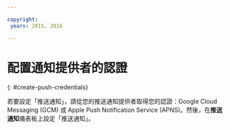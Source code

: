 ```yaml
---

copyright:
 years: 2015, 2016

---
```

# 配置通知提供者的認證
{: #create-push-credentials}

若要設定「推送通知」，請從您的推送通知提供者取得您的認證：Google Cloud Messaging (GCM) 或 Apple Push Notification Service (APNS)。然後，在**推送通知**儀表板上設定「推送通知」。

